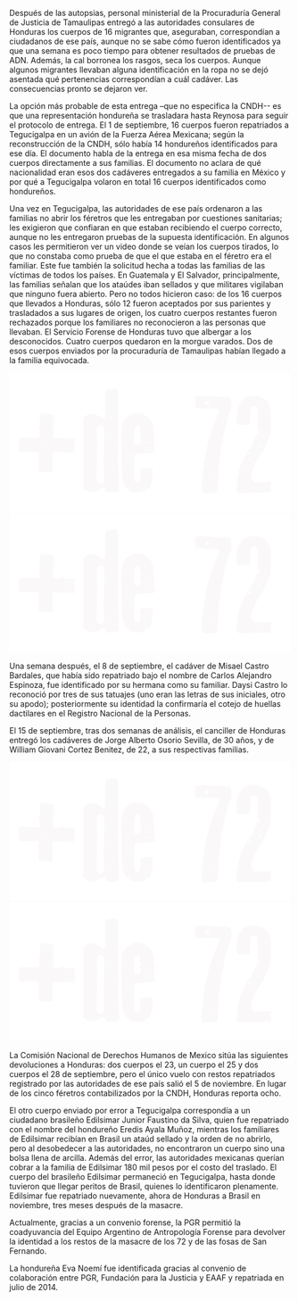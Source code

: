 <p>Después de las autopsias, personal ministerial de la Procuraduría General de Justicia de Tamaulipas entregó a las autoridades consulares de Honduras los cuerpos de 16 migrantes que, aseguraban, correspondían a ciudadanos de ese país, aunque no se sabe cómo fueron identificados ya que una semana es poco tiempo para obtener resultados de pruebas de ADN. Además, la cal borronea los rasgos, seca los cuerpos. Aunque algunos migrantes llevaban alguna identificación en la ropa no se dejó asentada qué pertenencias correspondían a cuál cadáver. Las consecuencias pronto se dejaron ver.</p> 
<p>La opción más probable de esta entrega –que no especifica la CNDH-- es que una representación hondureña se trasladara hasta Reynosa para seguir el protocolo de entrega. El 1 de septiembre, 16 cuerpos fueron repatriados a Tegucigalpa en un avión de la Fuerza Aérea Mexicana; según la reconstrucción de la CNDH, sólo había 14 hondureños identificados para ese día. El documento habla de la entrega en esa misma fecha de dos cuerpos directamente a sus familias. El documento no aclara de qué nacionalidad eran esos dos cadáveres entregados a su familia en México y por qué a Tegucigalpa volaron en total 16 cuerpos identificados como hondureños.</p> 
<p>Una vez en Tegucigalpa, las autoridades de ese país ordenaron a las familias no abrir los féretros que les entregaban por cuestiones sanitarias; les exigieron que confiaran en que estaban recibiendo el cuerpo correcto, aunque no les entregaron pruebas de la supuesta identificación. En algunos casos les permitieron ver un video donde se veían los cuerpos tirados, lo que no constaba como prueba de que el que estaba en el féretro era el familiar. Este fue también la solicitud hecha a todas las familias de las víctimas de todos los países. En Guatemala y El Salvador, principalmente, las familias señalan que los ataúdes iban sellados y que militares vigilaban que ninguno fuera abierto. Pero no todos hicieron caso: de los 16 cuerpos que llevados a Honduras, sólo 12 fueron aceptados por sus parientes y trasladados a sus lugares de origen, los cuatro cuerpos restantes fueron rechazados porque los familiares no reconocieron a las personas que llevaban. El Servicio Forense de Honduras tuvo que albergar a los desconocidos. Cuatro cuerpos quedaron en la morgue varados. Dos de esos cuerpos enviados por la procuraduría de Tamaulipas habían llegado a la familia equivocada.</p>
<div class="row photos">
  <div class="col-md-6">
    <img src="img/home_logo.png" data-src="img/cap2_honduras1.jpg" class="img-responsive"/>
  </div>
  <div class="col-md-6">
    <img src="img/home_logo.png" data-src="img/cap2_honduras2.jpg" class="img-responsive"/>
  </div>
</div>
<p>Una semana después, el 8 de septiembre, el cadáver de Misael Castro Bardales, que había sido repatriado bajo el nombre de Carlos Alejandro Espinoza, fue identificado por su hermana como su familiar. Daysi Castro lo reconoció por tres de sus tatuajes (uno eran las letras de sus iniciales, otro su apodo); posteriormente su identidad la confirmaría el cotejo de huellas dactilares en el Registro Nacional de la Personas.</p> 
<p>El 15 de septiembre, tras dos semanas de análisis, el canciller de Honduras entregó los cadáveres de Jorge Alberto Osorio Sevilla, de 30 años, y de William Giovani Cortez Benitez, de 22, a sus respectivas familias.</p>
<div class="row photos">
  <div class="col-md-6">
    <img src="img/home_logo.png" data-src="img/cap2_honduras3.jpg" class="img-responsive"/>
  </div>
  <div class="col-md-6">
    <img src="img/home_logo.png" data-src="img/cap2_honduras4.jpg" class="img-responsive"/>
  </div>
</div>
<p>La Comisión Nacional de Derechos Humanos de Mexico sitúa las siguientes devoluciones a Honduras: dos cuerpos el 23, un cuerpo el 25 y dos cuerpos el 28 de septiembre, pero el único vuelo con restos repatriados registrado por las autoridades de ese país salió el 5 de noviembre. En lugar de los cinco féretros contabilizados por la CNDH, Honduras reporta ocho.</p>
<p>El otro cuerpo enviado por error a Tegucigalpa correspondía a un ciudadano brasileño Edilsimar Junior Faustino da Silva, quien fue repatriado con el nombre del hondureño Eredis Ayala Muñoz, mientras los familiares de Edilsimar recibían en Brasil un ataúd sellado y la orden de no abrirlo, pero al desobedecer a las autoridades, no encontraron un cuerpo sino una bolsa llena de arcilla. Además del error, las autoridades mexicanas querían cobrar a la familia de Edilsimar 180 mil pesos por el costo del traslado. El cuerpo del brasileño Edilsimar permaneció en Tegucigalpa, hasta donde tuvieron que llegar peritos de Brasil, quienes lo identificaron plenamente. Edilsimar fue repatriado nuevamente, ahora de Honduras a Brasil en noviembre, tres meses después de la masacre.</p>
<p>Actualmente, gracias a un convenio forense, la PGR permitió la coadyuvancia del Equipo Argentino de Antropología Forense para devolver la identidad a los restos de la masacre de los 72 y de las fosas de San Fernando.</p>
<p>La hondureña Eva Noemí fue identificada gracias al convenio de colaboración entre PGR, Fundación para la Justicia y EAAF y repatriada en julio de 2014.</p>